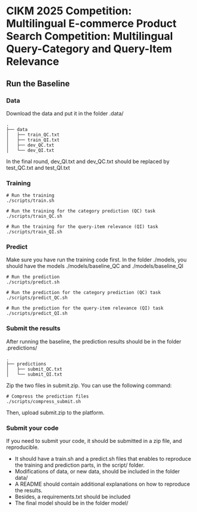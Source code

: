 # CIKM 2025 Competition: Multilingual E-commerce Product Search Competition: Multilingual Query-Category and Query-Item Relevance

## Run the Baseline

### Data

Download the data and put it in the folder .data/
```tree
.
├── data
│   ├── train_QC.txt
│   ├── train_QI.txt
│   ├── dev_QC.txt
│   └── dev_QI.txt
```
In the final round, dev_QI.txt and dev_QC.txt should be replaced by test_QC.txt and test_QI.txt

### Training

```shell
# Run the training
./scripts/train.sh

# Run the training for the category prediction (QC) task
./scripts/train_QC.sh

# Run the training for the query-item relevance (QI) task
./scripts/train_QI.sh
```

### Predict

Make sure you have run the training code first.
In the folder ./models, you should have the models ./models/baseline_QC and ./models/baseline_QI

```shell
# Run the prediction
./scripts/predict.sh

# Run the prediction for the category prediction (QC) task
./scripts/predict_QC.sh

# Run the prediction for the query-item relevance (QI) task
./scripts/predict_QI.sh
```

### Submit the results
After running the baseline, the prediction results should be in the folder .predictions/

```tree
.
├── predictions
│   ├── submit_QC.txt
│   └── submit_QI.txt
```

Zip the two files in submit.zip. You can use the following command:
```shell
# Compress the prediction files
./scripts/compress_submit.sh
```

Then, upload submit.zip to the platform.

### Submit your code
If you need to submit your code, it should be submitted in a zip file, and reproducible.
- It should have a train.sh and a predict.sh files that enables to reproduce the training and prediction parts, in the script/ folder.
- Modifications of data, or new data, should be included in the folder data/
- A README should contain additional explanations on how to reproduce the results.
- Besides, a requirements.txt should be included
- The final model should be in the folder model/
